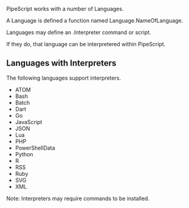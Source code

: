 PipeScript works with a number of Languages.

A Language is defined a function named Language.NameOfLanguage.

Languages may define an .Interpreter command or script.

If they do, that language can be interpretered within PipeScript.

## Languages with Interpreters

The following languages support interpreters.

* ATOM
* Bash
* Batch
* Dart
* Go
* JavaScript
* JSON
* Lua
* PHP
* PowerShellData
* Python
* R
* RSS
* Ruby
* SVG
* XML

Note: Interpreters may require commands to be installed.

